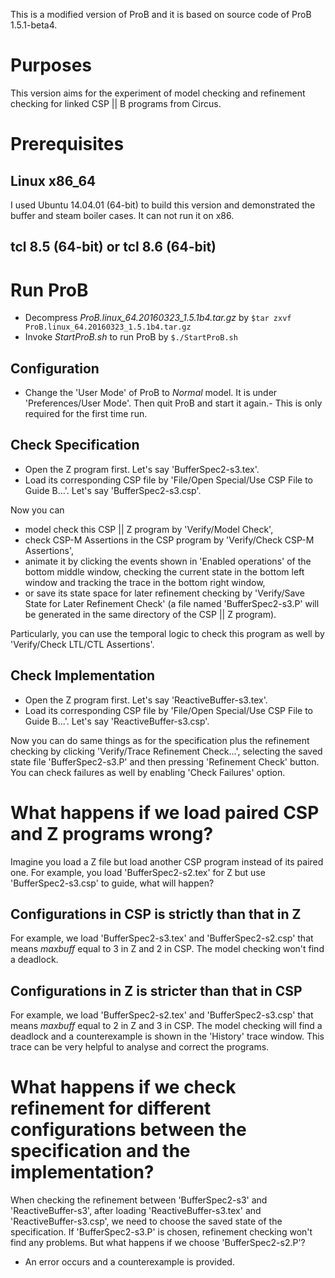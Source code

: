 This is a modified version of ProB and it is based on source code of ProB 1.5.1-beta4. 

# Purposes
This version aims for the experiment of model checking and refinement checking for linked CSP || B programs from Circus.

# Prerequisites
## Linux x86_64
I used Ubuntu 14.04.01 (64-bit) to build this version and demonstrated the buffer and steam boiler cases. It can not run it on x86.

## tcl 8.5 (64-bit) or tcl 8.6 (64-bit)

# Run ProB 
- Decompress *ProB.linux_64.20160323_1.5.1b4.tar.gz* by `$tar zxvf ProB.linux_64.20160323_1.5.1b4.tar.gz`
- Invoke *StartProB.sh* to run ProB by `$./StartProB.sh` 

## Configuration 
- Change the 'User Mode' of ProB to *Normal* model. It is under 'Preferences/User Mode'. Then quit ProB and start it again.- This is only required for the first time run.

## Check Specification
- Open the Z program first. Let's say 'BufferSpec2-s3.tex'.
- Load its corresponding CSP file by 'File/Open Special/Use CSP File to Guide B...'. Let's say 'BufferSpec2-s3.csp'.

Now you can

- model check this CSP || Z program by 'Verify/Model Check',
- check CSP-M Assertions in the CSP program by 'Verify/Check CSP-M Assertions',
- animate it by clicking the events shown in 'Enabled operations' of the bottom middle window, checking the current state in the bottom left window and tracking the trace in the bottom right window,
- or save its state space for later refinement checking by 'Verify/Save State for Later Refinement Check' (a file named 'BufferSpec2-s3.P' will be generated in the same directory of the CSP || Z program).

Particularly, you can use the temporal logic to check this program as well by 'Verify/Check LTL/CTL Assertions'.

## Check Implementation 
- Open the Z program first. Let's say 'ReactiveBuffer-s3.tex'.
- Load its corresponding CSP file by 'File/Open Special/Use CSP File to Guide B...'. Let's say 'ReactiveBuffer-s3.csp'.

Now you can do same things as for the specification plus the refinement checking by clicking 'Verify/Trace Refinement Check...', selecting the saved state file 'BufferSpec2-s3.P' and then pressing 'Refinement Check' button. You can check failures as well by enabling 'Check Failures' option.

# What happens if we load paired CSP and Z programs wrong? 
Imagine you load a Z file but load another CSP program instead of its paired one. For example, you load 'BufferSpec2-s2.tex' for Z but use 'BufferSpec2-s3.csp' to guide, what will happen?

## Configurations in CSP is strictly than that in Z
For example, we load 'BufferSpec2-s3.tex' and 'BufferSpec2-s2.csp' that means *maxbuff* equal to 3 in Z and 2 in CSP. The model checking won't find a deadlock.  

## Configurations in Z is stricter than that in CSP 
For example, we load 'BufferSpec2-s2.tex' and 'BufferSpec2-s3.csp' that means *maxbuff* equal to 2 in Z and 3 in CSP. The model checking will find a deadlock and a counterexample is shown in the 'History' trace window. This trace can be very helpful to analyse and correct the programs.

# What happens if we check refinement for different configurations between the specification and the implementation? 
When checking the refinement between 'BufferSpec2-s3' and 'ReactiveBuffer-s3', after loading 'ReactiveBuffer-s3.tex' and 'ReactiveBuffer-s3.csp', we need to choose the saved state of the specification. If 'BufferSpec2-s3.P' is chosen, refinement checking won't find any problems. But what happens if we choose 'BufferSpec2-s2.P'?

- An error occurs and a counterexample is provided.

